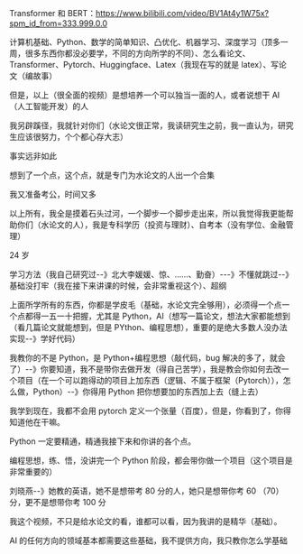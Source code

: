 Transformer 和 BERT：https://www.bilibili.com/video/BV1At4y1W75x?spm_id_from=333.999.0.0

计算机基础、Python、数学的简单知识、凸优化、机器学习、深度学习（顶多一周，很多东西你都没必要学，不同的方向所学的不同）、怎么看论文、Transformer、Pytorch、Huggingface、Latex（我现在写的就是 latex）、写论文（编故事）

但是，以上（很全面的视频）是想培养一个可以独当一面的人，或者说想干 AI（人工智能开发）的人

我另辟蹊径，我就针对你们（水论文很正常，我读研究生之前，我一直认为，研究生应该很努力，个个都心存大志）

事实远非如此

想到了一个点，这个点，就是专门为水论文的人出一个合集

我又准备考公，时间又多

以上所有，我全是摸着石头过河，一个脚步一个脚步走出来，所以我觉得我更能帮助你们（水论文的人），我是专科学历（投资与理财）、自考本（没有学位、金融管理）

24 岁

学习方法（我自己研究过--》北大李媛媛、惊、……、勤奋）---》不懂就跳过--》基础没打牢（我在接下来讲课的时候，会非常重视这个）、超纲

上面所学所有的东西，你都是学皮毛（基础，水论文完全够用），必须得一个点一个点都得一五一十把握，尤其是 Python，AI（想写一篇论文，想法大家都能想到（看几篇论文就能想到，但是 PYthon、编程思想），重要的是绝大多数人没办法实现--》学好代码）

我教你的不是 Python，是 Python+编程思想（敲代码，bug 解决的多了，就会了）--》你要知道，我不是带你去做开发（得自己苦学），我是教会你如何去改一个项目（在一个可以跑得动的项目上加东西（逻辑、不属于框架（Pytorch）），怎么做，Python）--》你得用 Python 把你想要加的东西加上去（缝上去）

我学到现在，我都不会用 pytorch 定义一个张量（百度），但是，你看到了，你得知道他在干嘛。

Python 一定要精通，精通我接下来和你讲的各个点。

编程思想，练、悟，没讲完一个 Python 阶段，都会带你做一个项目（这个项目是非常重要的）

刘晓燕--》她教的英语，她不是想带考 80 分的人，她只是想带你考 60 （70）分，更不是想带你考 100 分

我这个视频，不只是给水论文的看，谁都可以看，因为我讲的是精华（基础）。

AI 的任何方向的领域基本都需要这些基础，我不提供方向，我只教你怎么学基础

